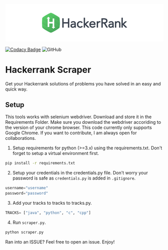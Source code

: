 <p align="center">
	<a href="https://www.hackerrank.com/jainamd"><img src="assets/title-hackerrank.jpg"></a>
</p>

[![Codacy Badge](https://app.codacy.com/project/badge/Grade/eeb5576eb02d4f0e8e8edca5cb3d6024)](https://www.codacy.com/manual/th3c0d3br34ker/hackerrank-scraper-selenium?utm_source=github.com&utm_medium=referral&utm_content=th3c0d3br34ker/hackerrank-scraper-selenium&utm_campaign=Badge_Grade) ![GitHub](https://img.shields.io/github/license/th3c0d3br34ker/hackerrank-scraper-selenium)

# Hackerrank Scraper

Get your Hackerrank solutions of problems you have solved in an easy and quick way.

## Setup

This tools works with selenium webdriver. Download and store it in the Requirements Folder. Make sure you download the webdriver accoriding to the version of your chrome browser. This code currently only supports Google Chrome. If you want to contribute, I am always open for collaborations.

1.  Setup requirements for python (>=3.x) using the requirements.txt. Don't forget to setup a virtual environment first.

```bash
pip install -r requirements.txt
```

2.  Setup your credentials in the credentials.py file. Don't worry your password is safe as `credentials.py` is added in `.gitignore`.

```python
username="username"
password="password"
```

3.  Add your tracks to tracks to tracks.py.

```python
TRACKS= ["java", "python", "c", "cpp"]
```

4.  Run `scraper.py`.

```bash
python scraper.py
```

Ran into an ISSUE? Feel free to open an issue. Enjoy!
